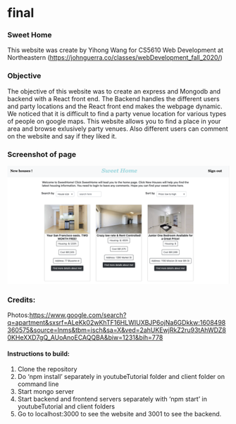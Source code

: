 # final
### Sweet Home
This website was create by Yihong Wang for CS5610 Web Development at Northeastern (https://johnguerra.co/classes/webDevelopment_fall_2020/)

### Objective
The objective of this website was to create an express and Mongodb and backend with a React front end. The Backend handles the different users and party locations and the React front end makes the webpage dynamic. We noticed that it is difficult to find a party venue location for various types of people on google maps. This website allows you to find a place in your area and browse exlusively party venues. Also different users can comment on the website and say if they liked it.

### Screenshot of page

![Image of Homepage](https://github.com/yihongwang001/final/blob/main/screenshot.png?raw=true)
### Credits:
Photos:https://www.google.com/search?q=apartment&sxsrf=ALeKk02wKhTF16HLWIUXBJP6ojNa6GDkkw:1608498360575&source=lnms&tbm=isch&sa=X&ved=2ahUKEwjRkZ2ru93tAhWDZ80KHeXXD7gQ_AUoAnoECAQQBA&biw=1231&bih=778
#### Instructions to build:
1. Clone the repository
1. Do ‘npm install’ separately in youtubeTutorial folder and client folder on command line
1. Start mongo server
1. Start backend and frontend servers separately with ‘npm start’ in youtubeTutorial and client folders
1. Go to localhost:3000 to see the website and 3001 to see the backend.
